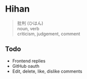 # Hihan

> 批判 (ひはん)  
> noun, verb  
> criticism, judgement, comment​

## Todo

- Frontend replies
- GitHub oauth
- Edit, delete, like, dislike comments
